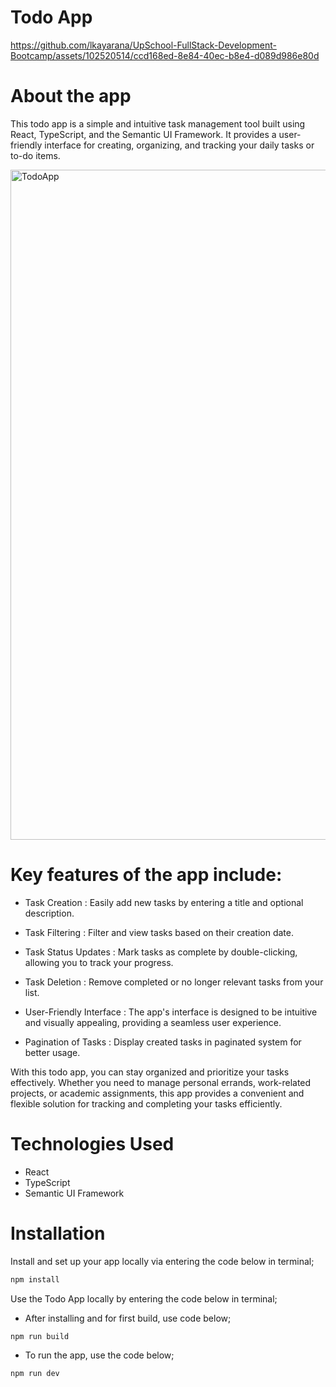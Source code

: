 # Todo App



https://github.com/lkayarana/UpSchool-FullStack-Development-Bootcamp/assets/102520514/ccd168ed-8e84-40ec-b8e4-d089d986e80d


# About the app
This todo app is a simple and intuitive task management tool built using React, TypeScript, and the Semantic UI Framework. It provides a user-friendly interface for creating, organizing, and tracking your daily tasks or to-do items.




<img width="1072" alt="TodoApp" src="https://github.com/lkayarana/UpSchool-FullStack-Development-Bootcamp/assets/102520514/3a23bdd4-3d3b-4da7-94c9-5e2bbdc18307">



# Key features of the app include:

* Task Creation : Easily add new tasks by entering a title and optional description.

* Task Filtering : Filter and view tasks based on their creation date.

* Task Status Updates : Mark tasks as complete by double-clicking, allowing you to track your progress.

* Task Deletion : Remove completed or no longer relevant tasks from your list.

* User-Friendly Interface : The app's interface is designed to be intuitive and visually appealing, providing a seamless user experience.

* Pagination of Tasks : Display created tasks in paginated system for better usage.


With this todo app, you can stay organized and prioritize your tasks effectively. Whether you need to manage personal errands, work-related projects, or academic assignments, this app provides a convenient and flexible solution for tracking and completing your tasks efficiently.

# Technologies Used
* React
* TypeScript
* Semantic UI Framework

# Installation

Install and set up your app locally via entering the code below in terminal;

```bash
npm install
```

Use the Todo App locally by entering the code below in terminal;

* After installing and for first build, use code below;

```bash
npm run build
```
* To run the app, use the code below;

```bash
npm run dev
```
